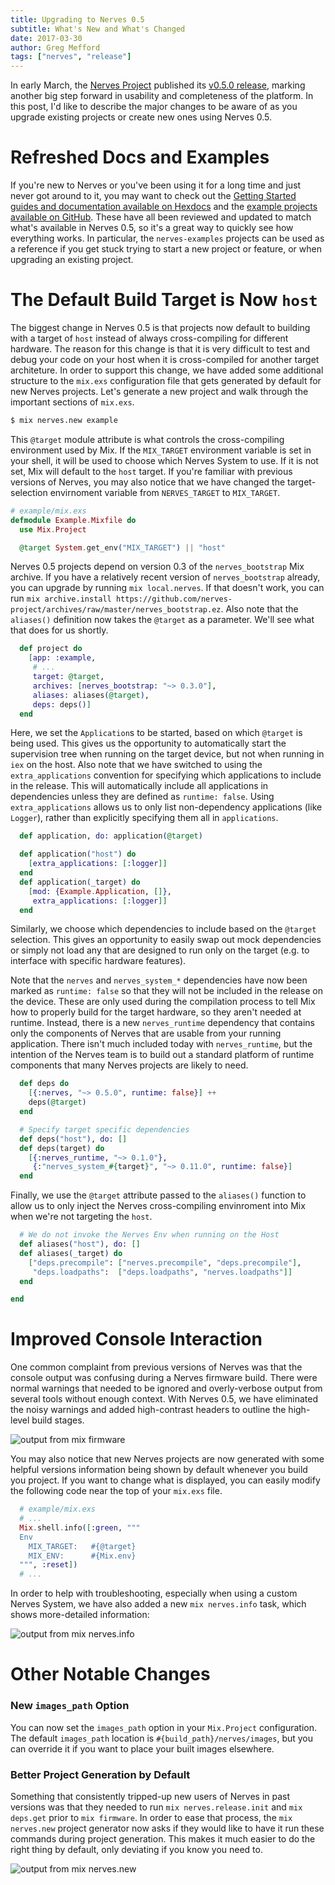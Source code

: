```yaml
---
title: Upgrading to Nerves 0.5
subtitle: What's New and What's Changed
date: 2017-03-30
author: Greg Mefford
tags: ["nerves", "release"]
---
```


In early March, the [Nerves Project](http://www.nerves-project.org) published its [v0.5.0 release](https://github.com/nerves-project/nerves/releases/tag/v0.5.0), marking another big step forward in usability and completeness of the platform.
In this post, I'd like to describe the major changes to be aware of as you upgrade existing projects or create new ones using Nerves 0.5.

# Refreshed Docs and Examples

If you're new to Nerves or you've been using it for a long time and just never got around to it, you may want to check out the [Getting Started guides and documentation available on Hexdocs](https://hexdocs.pm/nerves/getting-started.html) and the [example projects available on GitHub](https://github.com/nerves-project/nerves-examples).
These have all been reviewed and updated to match what's available in Nerves 0.5, so it's a great way to quickly see how everything works.
In particular, the `nerves-examples` projects can be used as a reference if you get stuck trying to start a new project or feature, or when upgrading an existing project.

# The Default Build Target is Now `host`

The biggest change in Nerves 0.5 is that projects now default to building with a target of `host` instead of always cross-compiling for different hardware.
The reason for this change is that it is very difficult to test and debug your code on your host when it is cross-compiled for another target architeture.
In order to support this change, we have added some additional structure to the `mix.exs` configuration file that gets generated by default for new Nerves projects.
Let's generate a new project and walk through the important sections of `mix.exs`.

```bash
$ mix nerves.new example
```

This `@target` module attribute is what controls the cross-compiling environment used by Mix.
If the `MIX_TARGET` environment variable is set in your shell, it will be used to choose which Nerves System to use.
If it is not set, Mix will default to the `host` target.
If you're familiar with previous versions of Nerves, you may also notice that we have changed the target-selection envirnoment variable from `NERVES_TARGET` to `MIX_TARGET`.

```elixir
# example/mix.exs
defmodule Example.Mixfile do
  use Mix.Project

  @target System.get_env("MIX_TARGET") || "host"
```

Nerves 0.5 projects depend on version 0.3 of the `nerves_bootstrap` Mix archive.
If you have a relatively recent version of `nerves_bootstrap` already, you can upgrade by running `mix local.nerves`.
If that doesn't work, you can run `mix archive.install https://github.com/nerves-project/archives/raw/master/nerves_bootstrap.ez`.
Also note that the `aliases()` definition now takes the `@target` as a parameter.
We'll see what that does for us shortly.

```elixir
  def project do
    [app: :example,
     # ...
     target: @target,
     archives: [nerves_bootstrap: "~> 0.3.0"],
     aliases: aliases(@target),
     deps: deps()]
  end
```

Here, we set the `Application`s to be started, based on which `@target` is being used.
This gives us the opportunity to automatically start the supervision tree when running on the target device, but not when running in `iex` on the host.
Also note that we have switched to using the `extra_applications` convention for specifying which applications to include in the release.
This will automatically include all applications in dependencies unless they are defined as `runtime: false`.
Using `extra_applications` allows us to only list non-dependency applications (like `Logger`), rather than explicitly specifying them all in `applications`.

```elixir
  def application, do: application(@target)

  def application("host") do
    [extra_applications: [:logger]]
  end
  def application(_target) do
    [mod: {Example.Application, []},
     extra_applications: [:logger]]
  end
```

Similarly, we choose which dependencies to include based on the `@target` selection.
This gives an opportunity to easily swap out mock dependencies or simply not load any that are designed to run only on the target (e.g. to interface with specific hardware features).

Note that the `nerves` and `nerves_system_*` dependencies have now been marked as `runtime: false` so that they will not be included in the release on the device.
These are only used during the compilation process to tell Mix how to properly build for the target hardware, so they aren't needed at runtime.
Instead, there is a new `nerves_runtime` dependency that contains only the components of Nerves that are usable from your running application.
There isn't much included today with `nerves_runtime`, but the intention of the Nerves team is to build out a standard platform of runtime components that many Nerves projects are likely to need.

```elixir
  def deps do
    [{:nerves, "~> 0.5.0", runtime: false}] ++
    deps(@target)
  end

  # Specify target specific dependencies
  def deps("host"), do: []
  def deps(target) do
    [{:nerves_runtime, "~> 0.1.0"},
     {:"nerves_system_#{target}", "~> 0.11.0", runtime: false}]
  end
```

Finally, we use the `@target` attribute passed to the `aliases()` function to allow us to only inject the Nerves cross-compiling envinroment into Mix when we're not targeting the `host`.

```elixir
  # We do not invoke the Nerves Env when running on the Host
  def aliases("host"), do: []
  def aliases(_target) do
    ["deps.precompile": ["nerves.precompile", "deps.precompile"],
     "deps.loadpaths":  ["deps.loadpaths", "nerves.loadpaths"]]
  end

end
```

# Improved Console Interaction

One common complaint from previous versions of Nerves was that the console output was confusing during a Nerves firmware build.
There were normal warnings that needed to be ignored and overly-verbose output from several tools without enough context.
With Nerves 0.5, we have eliminated the noisy warnings and added high-contrast headers to outline the high-level build stages.

![output from mix firmware](/images/2017-03-30/mix_firmware.png)

You may also notice that new Nerves projects are now generated with some helpful versions information being shown by default whenever you build you project.
If you want to change what is displayed, you can easily modify the following code near the top of your `mix.exs` file.

```elixir
  # example/mix.exs
  # ...
  Mix.shell.info([:green, """
  Env
    MIX_TARGET:   #{@target}
    MIX_ENV:      #{Mix.env}
  """, :reset])
  # ...
```

In order to help with troubleshooting, especially when using a custom Nerves System, we have also added a new `mix nerves.info` task, which shows more-detailed information:

![output from mix nerves.info](/images/2017-03-30/mix_nerves.info.png)

# Other Notable Changes

### New `images_path` Option

You can now set the `images_path` option in your `Mix.Project` configuration.
The default `images_path` location is `#{build_path}/nerves/images`, but you can override it if you want to place your built images elsewhere.

### Better Project Generation by Default

Something that consistently tripped-up new users of Nerves in past versions was that they needed to run `mix nerves.release.init` and `mix deps.get` prior to `mix firmware`.
In order to ease that process, the `mix nerves.new` project generator now asks if they would like to have it run these commands during project generation.
This makes it much easier to do the right thing by default, only deviating if you know you need to.

![output from mix nerves.new](/images/2017-03-30/mix_nerves.new.png)
